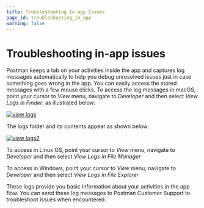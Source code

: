 ```yaml
---
title: Troubleshooting In-app Issues
page_id: troubleshooting_in_app
warning: false
---
```


# Troubleshooting in-app issues

Postman keeps a tab on your activities inside the app and captures log messages automatically to help you debug unresolved issues just in case something goes wrong in the app. You can easily access the stored messages with a few mouse clicks. To access the log messages in macOS, point your cursor to _View_ menu, navigate to _Developer_ and then select _View Logs in Finder_, as illustrated below:

[![view logs](https://s3.amazonaws.com/postman-static-getpostman-com/postman-docs/View_Logs.png)](https://s3.amazonaws.com/postman-static-getpostman-com/postman-docs/View_Logs.png)

The logs folder and its contents appear as shown below:

[![view logs2](https://s3.amazonaws.com/postman-static-getpostman-com/postman-docs/View_Logs2.png)](https://s3.amazonaws.com/postman-static-getpostman-com/postman-docs/View_Logs2.png)

To access in Linux OS, point your cursor to _View_ menu, navigate to _Developer_ and then select _View Logs in File Manager_

To access in Windows, point your cursor to _View_ menu, navigate to _Developer_ and then select _View Logs in File Explorer_

These logs provide you basic information about your activities in the app flow. You can send these log messages to Postman Customer Support to troubleshoot issues when encountered.

